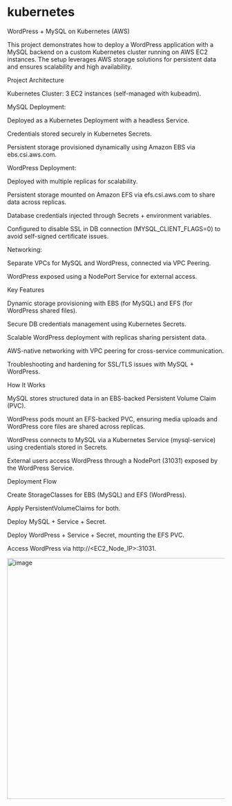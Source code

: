 # kubernetes
WordPress + MySQL on Kubernetes (AWS)

This project demonstrates how to deploy a WordPress application with a MySQL backend on a custom Kubernetes cluster running on AWS EC2 instances. The setup leverages AWS storage solutions for persistent data and ensures scalability and high availability.

Project Architecture

Kubernetes Cluster: 3 EC2 instances (self-managed with kubeadm).

MySQL Deployment:

  Deployed as a Kubernetes Deployment with a headless Service.

  Credentials stored securely in Kubernetes Secrets.

  Persistent storage provisioned dynamically using Amazon EBS via ebs.csi.aws.com.

WordPress Deployment:

  Deployed with multiple replicas for scalability.

  Persistent storage mounted on Amazon EFS via efs.csi.aws.com to share data across replicas.

  Database credentials injected through Secrets + environment variables.

  Configured to disable SSL in DB connection (MYSQL_CLIENT_FLAGS=0) to avoid self-signed certificate issues.


Networking:

  Separate VPCs for MySQL and WordPress, connected via VPC Peering.

  WordPress exposed using a NodePort Service for external access.

Key Features

  Dynamic storage provisioning with EBS (for MySQL) and EFS (for WordPress shared files).

  Secure DB credentials management using Kubernetes Secrets.

  Scalable WordPress deployment with replicas sharing persistent data.

  AWS-native networking with VPC peering for cross-service communication.

  Troubleshooting and hardening for SSL/TLS issues with MySQL + WordPress.

How It Works

  MySQL stores structured data in an EBS-backed Persistent Volume Claim (PVC).

  WordPress pods mount an EFS-backed PVC, ensuring media uploads and WordPress core files are shared across replicas.

  WordPress connects to MySQL via a Kubernetes Service (mysql-service) using credentials stored in Secrets.

  External users access WordPress through a NodePort (31031) exposed by the WordPress Service.

Deployment Flow

  Create StorageClasses for EBS (MySQL) and EFS (WordPress).

  Apply PersistentVolumeClaims for both.


  Deploy MySQL + Service + Secret.

Deploy WordPress + Service + Secret, mounting the EFS PVC.

Access WordPress via http://<EC2_Node_IP>:31031.

<img width="1474" height="557" alt="image" src="https://github.com/user-attachments/assets/5fa4f037-99d6-4b8d-a7a3-eb16862bcad4" />
